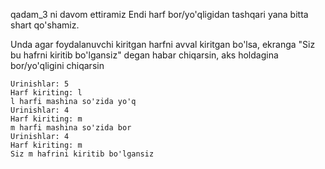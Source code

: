 qadam_3 ni davom ettiramiz
Endi harf bor/yo'qligidan tashqari yana bitta shart qo'shamiz.

Unda agar foydalanuvchi kiritgan harfni avval kiritgan bo'lsa,
ekranga "Siz bu hafrni kiritib bo'lgansiz" degan habar chiqarsin,
aks holdagina bor/yo'qligini chiqarsin


    Urinishlar: 5
    Harf kiriting: l
    l harfi mashina so'zida yo'q 
    Urinishlar: 4
    Harf kiriting: m
    m harfi mashina so'zida bor
    Urinishlar: 4
    Harf kiriting: m
    Siz m hafrini kiritib bo'lgansiz